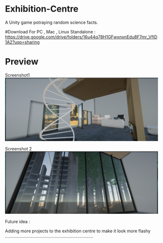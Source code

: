 # Exhibition-Centre
A Unity game potraying random science facts. 

#Download
For PC , Mac , Linux Standalone : https://drive.google.com/drive/folders/16u44q78H1GFwxnxnEdu8F7mr_VfID1A2?usp=sharing

# Preview 
Screenshot1
<img src ="https://github.com/Akshit17/Exhibition-Centre/blob/master/Screenshots/Desktop%20Screenshot%202021.03.19%20-%2018.01.04.96%20(3).png" />

Screenshot 2
<img src ="https://github.com/Akshit17/Exhibition-Centre/blob/master/Screenshots/Desktop%20Screenshot%202021.03.19%20-%2018.02.10.16%20(2).png" />




Future idea :

Adding more projects to the exhibition centre to make it look more flashy
........................................................................
